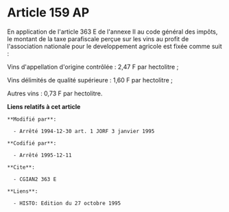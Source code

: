 # Article 159 AP

En application de l'article 363 E de l'annexe II au code général des impôts, le montant de la taxe parafiscale perçue sur les
vins au profit de l'association nationale pour le developpement agricole est fixée comme suit :

Vins d'appellation d'origine contrôlée : 2,47 F par hectolitre ;

Vins délimités de qualité supérieure : 1,60 F par hectolitre ;

Autres vins : 0,73 F par hectolitre.

**Liens relatifs à cet article**

	**Modifié par**:

	  - Arrêté 1994-12-30 art. 1 JORF 3 janvier 1995

	**Codifié par**:

	  - Arrêté 1995-12-11

	**Cite**:

	  - CGIAN2 363 E

	**Liens**:

	  - HISTO: Edition du 27 octobre 1995
